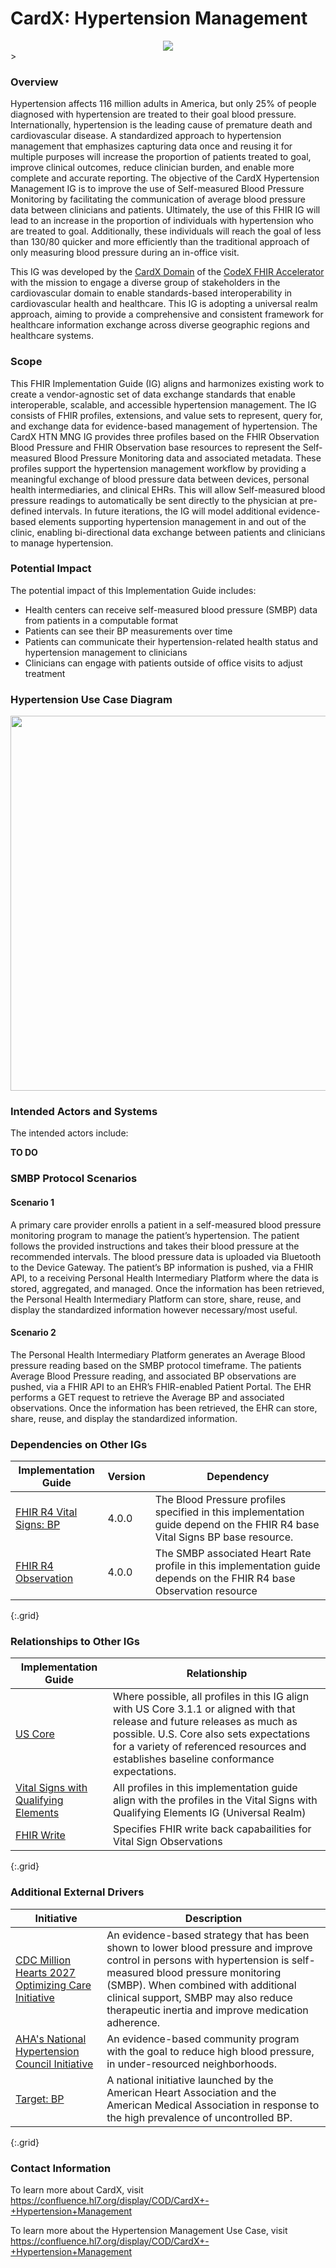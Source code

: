 # CardX: Hypertension Management

<div style="text-align: center;">
<img src="image2022-7-27_8-34-11.png" />
</div>>

### Overview

Hypertension affects 116 million adults in America, but only 25% of people diagnosed with hypertension are treated to their goal blood pressure. Internationally, hypertension is the leading cause of premature death and cardiovascular disease. A standardized approach to hypertension management that emphasizes capturing data once and reusing it for multiple purposes will increase the proportion of patients treated to goal, improve clinical outcomes, reduce clinician burden, and enable more complete and accurate reporting. The objective of the CardX Hypertension Management IG is to improve the use of Self-measured Blood Pressure Monitoring by facilitating the communication of average blood pressure data between clinicians and patients. Ultimately, the use of this FHIR IG will lead to an increase in the proportion of individuals with hypertension who are treated to goal. Additionally, these individuals will reach the goal of less than 130/80 quicker and more efficiently than the traditional approach of only measuring blood pressure during an in-office visit. 

This IG was developed by the [CardX Domain](https://confluence.hl7.org/display/COD/Cardiovascular) of the [CodeX FHIR Accelerator](https://confluence.hl7.org/display/COD/CodeX+Home) with the mission to engage a diverse group of stakeholders in the cardiovascular domain to enable standards-based interoperability in cardiovascular health and healthcare. This IG is adopting a universal realm approach, aiming to provide a comprehensive and consistent framework for healthcare information exchange across diverse geographic regions and healthcare systems.


### Scope

This FHIR Implementation Guide (IG) aligns and harmonizes existing work to create a vendor-agnostic set of data exchange standards that enable interoperable, scalable, and accessible hypertension management. The IG consists of FHIR profiles, extensions, and value sets to represent, query for, and exchange data for evidence-based management of hypertension. The CardX HTN MNG IG provides three profiles based on the FHIR Observation Blood Pressure and FHIR Observation base resources to represent the Self-measured Blood Pressure Monitoring data and associated metadata. These profiles support the hypertension management workflow by providing a meaningful exchange of blood pressure data between devices, personal health intermediaries, and clinical EHRs. This will allow Self-measured blood pressure readings to automatically be sent directly to the physician at pre-defined intervals. In future iterations, the IG will model additional evidence-based elements supporting hypertension management in and out of the clinic, enabling bi-directional data exchange between patients and clinicians to manage hypertension.

### Potential Impact 

The potential impact of this Implementation Guide includes:
- Health centers can receive self-measured blood pressure (SMBP) data from patients in a computable format
- Patients can see their BP measurements over time
- Patients can communicate their hypertension-related health status and hypertension management to clinicians
- Clinicians can engage with patients outside of office visits to adjust treatment


### Hypertension Use Case Diagram 

<div style="text-align: center;">
<img src="htn_relation_diagram.png" width="600" >
</div>

### Intended Actors and Systems 
The intended actors include: 


**TO DO**



### SMBP Protocol Scenarios 

#### Scenario 1
A primary care provider enrolls a patient in a self-measured blood pressure monitoring program to manage the patient’s hypertension. The patient follows the provided instructions and takes their blood pressure at the recommended intervals. The blood pressure data is uploaded via Bluetooth to the Device Gateway. The patient’s BP information is pushed, via a FHIR API, to a receiving Personal Health Intermediary Platform where the data is stored, aggregated, and managed. Once the information has been retrieved, the Personal Health Intermediary Platform can store, share, reuse, and display the standardized information however necessary/most useful.
#### Scenario 2
The Personal Health Intermediary Platform generates an Average Blood pressure reading based on the SMBP protocol timeframe. The patients Average Blood Pressure reading, and associated BP observations are pushed, via a FHIR API to an EHR’s FHIR-enabled Patient Portal. The EHR performs a GET request to retrieve the Average BP and associated observations. Once the information has been retrieved, the EHR can store, share, reuse, and display the standardized information.

### Dependencies on Other IGs

| Implementation Guide | Version | Dependency |
| -------------------- | ------- | ---------- |
| [FHIR R4 Vital Signs: BP](http://hl7.org/fhir/R4/bp.html)| 4.0.0  | The Blood Pressure profiles specified in this implementation guide depend on the FHIR R4 base Vital Signs BP base resource.    |
| [FHIR R4 Observation](https://hl7.org/fhir/R4/observation.html)| 4.0.0  | The SMBP associated Heart Rate profile in this implementation guide depends on the FHIR R4 base Observation resource    |
{:.grid}


### Relationships to Other IGs

| Implementation Guide |  Relationship  |
| -------------------- |  ---------- |
| [US Core](https://hl7.org/fhir/us/core/STU3.1.1/) |  Where possible, all profiles in this IG align with US Core 3.1.1 or aligned with that release and future releases as much as possible.  U.S. Core also sets expectations for a variety of referenced resources and establishes baseline conformance expectations.  |
| [Vital Signs with Qualifying Elements](https://build.fhir.org/ig/HL7/cimi-vital-signs/) | All profiles in this implementation guide align with the profiles in the Vital Signs with Qualifying Elements IG (Universal Realm) |
| [FHIR Write](https://hackmd.io/@argonaut/SkGWnfQdn) | Specifies FHIR write back capabailities for Vital Sign Observations |
{:.grid}

### Additional External Drivers
| Initiative |  Description  |
| -------------------- |  ---------- |
| [CDC Million Hearts 2027 Optimizing Care Initiative](https://millionhearts.hhs.gov/about-million-hearts/optimizing-care/smbp.html) |  An evidence-based strategy that has been shown to lower blood pressure and improve control in persons with hypertension is self-measured blood pressure monitoring (SMBP). When combined with additional clinical support, SMBP may also reduce therapeutic inertia and improve medication adherence.  |
| [AHA's National Hypertension Council Initiative](https://nhci.heart.org/)  | An evidence-based community program with the goal to reduce high blood pressure, in under-resourced neighborhoods. |
| [Target: BP](https://targetbp.org/) | A national initiative launched by the American Heart Association and the American Medical Association in response to the high prevalence of uncontrolled BP. |
{:.grid}


### Contact Information

To learn more about CardX, visit https://confluence.hl7.org/display/COD/CardX+-+Hypertension+Management 

To learn more about the Hypertension Management Use Case, visit https://confluence.hl7.org/display/COD/CardX+-+Hypertension+Management 